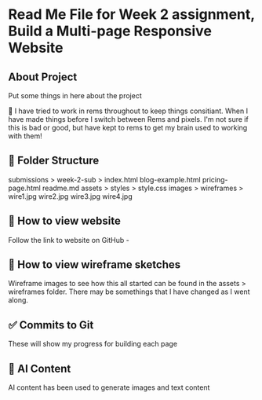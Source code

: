 # Read Me File for Week 2 assignment, Build a Multi-page Responsive Website 

## About Project

Put some things in here about the project

👀 I have tried to work in rems throughout to keep things consitiant.  When I have made things before I switch between Rems and pixels. I'm not sure if this is bad or good, but have kept to rems to get my brain used to working with them! 



## 📁 Folder Structure

submissions > 
            week-2-sub >
                        index.html
                        blog-example.html
                        pricing-page.html
                        readme.md
                        assets >
                                styles >
                                        style.css
                                images >
                                wireframes >
                                        wire1.jpg
                                         wire2.jpg
                                          wire3.jpg
                                           wire4.jpg

                        
## 👀 How to view website

Follow the link to website on GitHub - 

## 👀 How to view wireframe sketches

Wireframe images to see how this all started can be found in the assets > wireframes folder.  There may be somethings that I have changed as I went along. 




## ✅ Commits to Git 
These will show my progress for building each page

## 🤖 AI Content
AI content has been used to generate images and text content